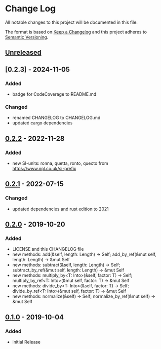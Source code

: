 # Change Log
All notable changes to this project will be documented in this file.

The format is based on [Keep a Changelog](https://keepachangelog.com/)
and this project adheres to [Semantic Versioning](https://semver.org/).

## [Unreleased]

## [0.2.3] - 2024-11-05
### Added
- badge for CodeCoverage to README.md

### Changed
- renamed CHANGELOG to CHANGELOG.md
- updated cargo dependencies

## [0.2.2] - 2022-11-28
### Added
- new SI-units: ronna, quetta, ronto, quecto from https://www.npl.co.uk/si-prefix

## [0.2.1] - 2022-07-15
### Changed
- updated dependencies and rust edition to 2021

## [0.2.0] - 2019-10-20
### Added
- LICENSE and this CHANGELOG file
- new methods: add(&self, length: Length) -> Self; add_by_ref(&mut self, length: Length) -> &mut Self
- new methods: subtract(&self, length: Length) -> Self; subtract_by_ref(&mut self, length: Length) -> &mut Self
- new methods: multiply_by<T: Into<f64>>(&self, factor: T) -> Self; multiply_by_ref<T: Into<f64>>(&mut self, factor: T) -> &mut Self
- new methods: divide_by<T: Into<f64>>(&self, factor: T) -> Self; divide_by_ref<T: Into<f64>>(&mut self, factor: T) -> &mut Self
- new methods: normalize(&self) -> Self; normalize_by_ref(&mut self) -> &mut Self

## [0.1.0] - 2019-10-04
### Added
- initial Release

[unreleased]: https://github.com/ringostarr80/rust-length/compare/v0.2.2...HEAD
[0.2.2]: https://github.com/ringostarr80/rust-length/compare/v0.2.1...v0.2.2
[0.2.1]: https://github.com/ringostarr80/rust-length/compare/v0.2.0...v0.2.1
[0.2.0]: https://github.com/ringostarr80/rust-length/compare/v0.1.0...v0.2.0
[0.1.0]: https://github.com/ringostarr80/rust-length/releases/tag/v0.1.0